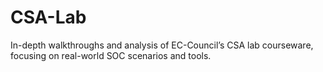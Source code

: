 # CSA-Lab
In-depth walkthroughs and analysis of EC-Council’s CSA lab courseware, focusing on real-world SOC scenarios and tools.
